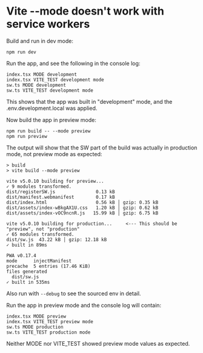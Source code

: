# Vite --mode doesn't work with service workers

Build and run in dev mode:

```
npm run dev
```

Run the app, and see the following in the console log:

```
index.tsx MODE development
index.tsx VITE_TEST development mode
sw.ts MODE development
sw.ts VITE_TEST development mode
```

This shows that the app was built in "development" mode, and the .env.development.local was applied.

Now build the app in preview mode:

```
npm run build -- --mode preview
npm run preview
```

The output will show that the SW part of the build was actually in production mode, not preview mode as expected:

```
> build
> vite build --mode preview

vite v5.0.10 building for preview...
✓ 9 modules transformed.
dist/registerSW.js               0.13 kB
dist/manifest.webmanifest        0.17 kB
dist/index.html                  0.56 kB │ gzip: 0.35 kB
dist/assets/index-wBkgAX1U.css   1.20 kB │ gzip: 0.62 kB
dist/assets/index-vOC9ncnR.js   15.99 kB │ gzip: 6.75 kB

vite v5.0.10 building for production...     <--- This should be "preview", not "production"
✓ 65 modules transformed.
dist/sw.js  43.22 kB │ gzip: 12.18 kB
✓ built in 89ms

PWA v0.17.4
mode      injectManifest
precache  5 entries (17.46 KiB)
files generated
  dist/sw.js
✓ built in 535ms
```

Also run with `--debug` to see the sourced env in detail.

Run the app in preview mode and the console log will contain:

```
index.tsx MODE preview
index.tsx VITE_TEST preview mode
sw.ts MODE production
sw.ts VITE_TEST production mode
```

Neither MODE nor VITE_TEST showed preview mode values as expected.
